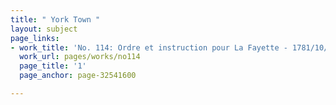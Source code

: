 ```yaml
---
title: " York Town "
layout: subject
page_links:
- work_title: 'No. 114: Ordre et instruction pour La Fayette - 1781/10/14'
  work_url: pages/works/no114
  page_title: '1'
  page_anchor: page-32541600

---
```

